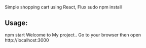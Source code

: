 # 
Simple shopping cart using React, Flux
sudo npm install
## Usage:
npm start
Welcome to My project..
Go to your browser then open http://localhost:3000
